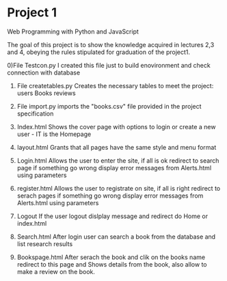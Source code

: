 # Project 1

Web Programming with Python and JavaScript

The goal of this project is to show the knowledge acquired in lectures 2,3 and 4, obeying the rules stipulated for graduation of the project1.

0)File Testcon.py
  I created this file just to build enovironment and check connection with database

1) File createtables.py
   Creates the necessary tables to meet the project:
   users
   Books
   reviews

2) File import.py
    imports the "books.csv" file provided in the project specification

3) Index.html
   Shows the cover page with options to login or create a new user - IT is the Homepage

4) layout.html
    Grants that all pages have the same style and menu format

5) Login.html
      Allows the user to enter the site, if all is ok redirect to search page
      if something go wrong display error messages from Alerts.html using parameters

6) register.html
      Allows the user to registrate on site, if all is right redirect to serach pages
      if something go wrong display error messages from Alerts.html using parameters

7) Logout
      If the user logout dislplay message and redirect do Home or index.html

8) Search.html
      After login user can search a book from the database and list research results

9) Bookspage.html
      After serach the book and clik on the books name redirect to this page and Shows
      details from the book, also allow to make a review on the book.
